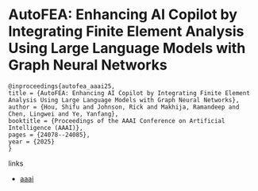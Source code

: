 # AutoFEA: Enhancing AI Copilot by Integrating Finite Element Analysis Using Large Language Models with Graph Neural Networks

```
@inproceedings{autofea_aaai25,
title = {AutoFEA: Enhancing AI Copilot by Integrating Finite Element Analysis Using Large Language Models with Graph Neural Networks},
author = {Hou, Shifu and Johnson, Rick and Makhija, Ramandeep and Chen, Lingwei and Ye, Yanfang},
booktitle = {Proceedings of the AAAI Conference on Artificial Intelligence (AAAI)},
pages = {24078--24085},
year = {2025}
}
```

links
- [aaai](https://ojs.aaai.org/index.php/AAAI/article/view/34582)
